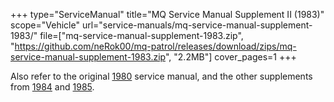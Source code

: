 +++
type="ServiceManual"
title="MQ Service Manual Supplement II (1983)"
scope="Vehicle"
url="service-manuals/mq-service-manual-supplement-1983/"
file=["mq-service-manual-supplement-1983.zip", "https://github.com/neRok00/mq-patrol/releases/download/zips/mq-service-manual-supplement-1983.zip", "2.2MB"]
cover_pages=1
+++

Also refer to the original [1980](/service-manuals/mq-service-manual-1980/) service manual, and the other supplements from [1984](/service-manuals/mq-service-manual-supplement-1984/) and [1985](/service-manuals/mq-service-manual-supplement-1985/).
